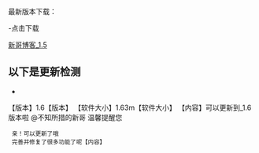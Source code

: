 最新版本下载：

-点击下载

[新哥博客_1.5](https://www.lanzous.com/b585465)



以下是更新检测
----------
-
【版本】1.6【版本】
【软件大小】1.63m【软件大小】
【内容】可以更新到_1.6版本啦
     @不知所措的新哥 温馨提醒您
     
     亲！可以更新了哦
     完善并修复了很多功能了呢【内容】
